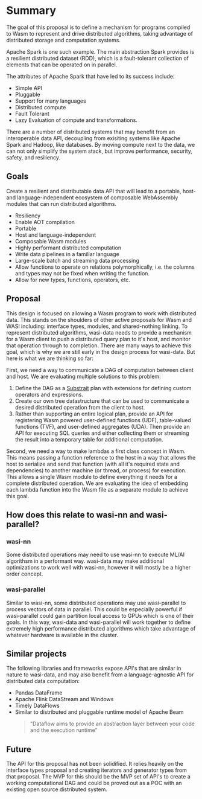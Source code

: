 # Summary

The goal of this proposal is to define a mechanism for programs compiled to Wasm to represent and drive distributed algorithms, taking advantage of distributed storage and computation systems.

Apache Spark is one such example. The main abstraction Spark provides is a resilient distributed dataset (RDD), which is a fault-tolerant collection of elements that can be operated on in parallel.

The attributes of Apache Spark that have led to its success include:

- Simple API
- Pluggable
- Support for many languages
- Distributed compute
- Fault Tolerant
- Lazy Evaluation of compute and transformations.

There are a number of distributed systems that may benefit from an interoperable data API, decoupling from exisiting systems like Apache Spark and Hadoop, like databases. By moving compute next to the data, we can not only simplify the system stack, but improve performance, security, safety, and resiliency.

## Goals

Create a resilient and distributable data API that will lead to a portable, host- and language-independent ecosystem of composable WebAssembly modules that can run distributed algorithms.

- Resiliency
- Enable AOT compilation
- Portable
- Host and language-independent
- Composable Wasm modules
- Highly performant distributed computation
- Write data pipelines in a familiar language
- Large-scale batch and streaming data processing
- Allow functions to operate on relations polymorphically, i.e. the columns and types may not be fixed when writing the function.
- Allow for new types, functions, operators, etc.

## Proposal

This design is focused on allowing a Wasm program to work with distributed data. This stands on the shoulders of other active proposals for Wasm and WASI including: interface types, modules, and shared-nothing linking. To represent distributed algorithms, wasi-data needs to provide a mechanism for a Wasm client to push a distributed query plan to it's host, and monitor that operation through to completion. There are many ways to achieve this goal, which is why we are still early in the design process for wasi-data. But here is what we are thinking so far:

First, we need a way to communicate a DAG of computation between client and host. We are evaluating multiple solutions to this problem:

1. Define the DAG as a [Substrait](https://substrait.io/) plan with extensions for defining custom operators and expressions.
2. Create our own tree datastructure that can be used to communicate a desired distributed operation from the client to host.
3. Rather than supporting an entire logical plan, provide an API for registering Wasm powered user-defined functions (UDF), table-valued functions (TVF), and user-defined aggregates (UDA). Then provide an API for executing SQL queries and either collecting them or streaming the result into a temporary table for additional computation.

Second, we need a way to make lambdas a first class concept in Wasm. This means passing a function reference to the host in a way that allows the host to serialize and send that function (with all it's required state and dependencies) to another machine (or thread, or process) for execution. This allows a single Wasm module to define everything it needs for a complete distributed operation. We are evaluating the idea of embedding each lambda function into the Wasm file as a separate module to achieve this goal.

## How does this relate to wasi-nn and wasi-parallel?

### wasi-nn

Some distributed operations may need to use wasi-nn to execute ML/AI algorithsm in a performant way. wasi-data may make additional optimizations to work well with wasi-nn, however it will mostly be a higher order concept.

### wasi-parallel

Similar to wasi-nn, some distributed operations may use wasi-parallel to process vectors of data in parallel. This could be especially powerful if wasi-parallel could gain partition local access to GPUs which is one of their goals. In this way, wasi-data and wasi-parallel will work together to define extremely high performance distributed algorithms which take advantage of whatever hardware is available in the cluster.

## Similar projects

The following libraries and frameworks expose API's that are similar in nature to wasi-data, and may also benefit from a language-agnostic API for distributed data computation:

- Pandas DataFrame
- Apache Flink DataStream and Windows
- Timely DataFlows
- Similar to distributed and pluggable runtime model of Apache Beam
  > “Dataflow aims to provide an abstraction layer between your code and the execution runtime”

## Future

The API for this proposal has not been solidified. It relies heavily on the interface types proposal and creating
iterators and generator types from that proposal. The MVP for this should be the MVP set of API's to create a
working computational DAG and could be proved out as a POC with an existing open source distributed system.
